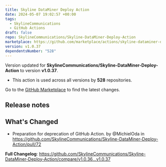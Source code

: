 ```yaml
---
title: Skyline DataMiner Deploy Action
date: 2024-05-07 19:02:57 +00:00
tags:
  - SkylineCommunications
  - GitHub Actions
draft: false
repo: SkylineCommunications/Skyline-DataMiner-Deploy-Action
marketplace: https://github.com/marketplace/actions/skyline-dataminer-deploy-action
version: v1.0.37
dependentsNumber: "528"
---
```



Version updated for **SkylineCommunications/Skyline-DataMiner-Deploy-Action** to version **v1.0.37**.
- This action is used across all versions by **528** repositories.

Go to the [GitHub Marketplace](https://github.com/marketplace/actions/skyline-dataminer-deploy-action) to find the latest changes.

## Release notes

## What's Changed
* Preparation for deprecation of GitHub Action. by @MichielOda in https://github.com/SkylineCommunications/Skyline-DataMiner-Deploy-Action/pull/72


**Full Changelog**: https://github.com/SkylineCommunications/Skyline-DataMiner-Deploy-Action/compare/v1.0.36...v1.0.37

